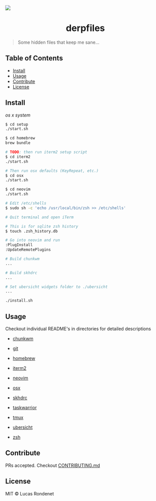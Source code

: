 <img src="artwork/thor.gif" align="center" />

<h1 align="center">derpfiles</h1>

> Some hidden files that keep me sane...

## Table of Contents

- [Install](#install)
- [Usage](#usage)
- [Contribute](#contribute)
- [License](#license)

## Install

*os x system*

```sh
$ cd setup
./start.sh

$ cd homebrew
brew bundle

# TODO: then run iterm2 setup script
$ cd iterm2
./start.sh

# Then run osx defaults (KeyRepeat, etc.)
$ cd osx
./start.sh

$ cd neovim
./start.sh

# Edit /etc/shells
$ sudo sh -c 'echo /usr/local/bin/zsh >> /etc/shells'

# Quit terminal and open iTerm

# This is for sqlite zsh history
$ touch .zsh_history.db

# Go into neovim and run
:PlugInstall
:UpdateRemotePlugins

# Build chunkwm
...

# Build skhdrc
...

# Set ubersicht widgets folder to ./ubersicht
...

./install.sh
```

## Usage

Checkout individual README's in directories for detailed descriptions

- [ chunkwm ]()

- [ git ]()

- [ homebrew ]()

- [ iterm2 ]()

- [ neovim ]()

- [ osx ]()

- [ skhdrc ]()

- [ taskwarrior ]()

- [ tmux ]()

- [ ubersicht ]()

- [ zsh ]()

## Contribute

PRs accepted. Checkout [CONTRIBUTING.md](https://github.com/rucas/derpfiles/blob/master/CONTRIBUTING.md)

## License

MIT © Lucas Rondenet 
